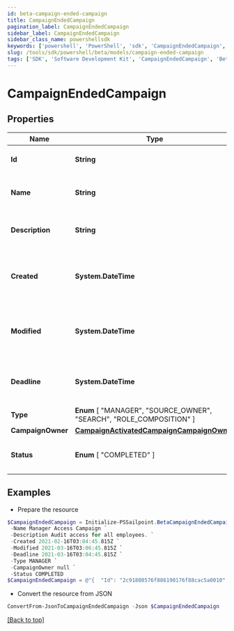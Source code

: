 ```yaml
---
id: beta-campaign-ended-campaign
title: CampaignEndedCampaign
pagination_label: CampaignEndedCampaign
sidebar_label: CampaignEndedCampaign
sidebar_class_name: powershellsdk
keywords: ['powershell', 'PowerShell', 'sdk', 'CampaignEndedCampaign', 'BetaCampaignEndedCampaign'] 
slug: /tools/sdk/powershell/beta/models/campaign-ended-campaign
tags: ['SDK', 'Software Development Kit', 'CampaignEndedCampaign', 'BetaCampaignEndedCampaign']
---
```



# CampaignEndedCampaign

## Properties

Name | Type | Description | Notes
------------ | ------------- | ------------- | -------------
**Id** | **String** | Unique ID for the campaign. | [required]
**Name** | **String** | The human friendly name of the campaign. | [required]
**Description** | **String** | Extended description of the campaign. | [required]
**Created** | **System.DateTime** | The date and time the campaign was created. | [required]
**Modified** | **System.DateTime** | The date and time the campaign was last modified. | [optional] 
**Deadline** | **System.DateTime** | The date and time the campaign is due. | [required]
**Type** |  **Enum** [  "MANAGER",    "SOURCE_OWNER",    "SEARCH",    "ROLE_COMPOSITION" ] | The type of campaign. | [required]
**CampaignOwner** | [**CampaignActivatedCampaignCampaignOwner**](campaign-activated-campaign-campaign-owner) |  | [required]
**Status** |  **Enum** [  "COMPLETED" ] | The current status of the campaign. | [required]

## Examples

- Prepare the resource
```powershell
$CampaignEndedCampaign = Initialize-PSSailpoint.BetaCampaignEndedCampaign  -Id 2c91808576f886190176f88cac5a0010 `
 -Name Manager Access Campaign `
 -Description Audit access for all employees. `
 -Created 2021-02-16T03:04:45.815Z `
 -Modified 2021-03-16T03:06:45.815Z `
 -Deadline 2021-03-16T03:04:45.815Z `
 -Type MANAGER `
 -CampaignOwner null `
 -Status COMPLETED
$CampaignEndedCampaign = @"{  "Id": "2c91808576f886190176f88cac5a0010", "Name": "Manager Access Campaign", "Description": "Audit access for all employees.", "Created": "2021-02-16T03:04:45.815Z", "Modified": "2021-03-16T03:06:45.815Z", "Deadline": "2021-03-16T03:04:45.815Z", "Type": "MANAGER", "CampaignOwner": null, "Status": "COMPLETED" }"@
```

- Convert the resource from JSON
```powershell
ConvertFrom-JsonToCampaignEndedCampaign -Json $CampaignEndedCampaign
```


[[Back to top]](#) 

